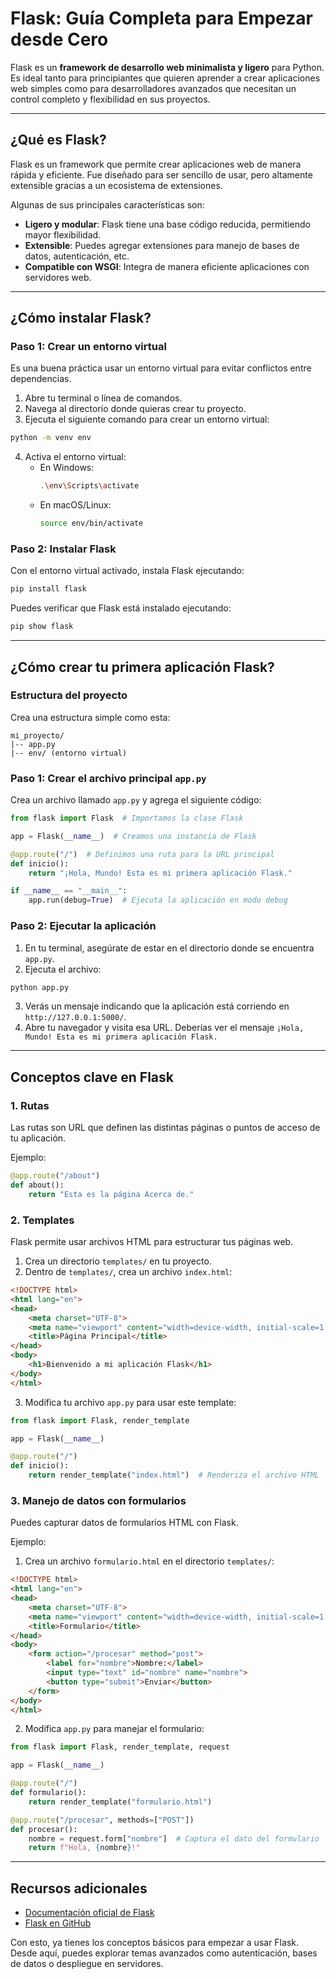 
# Flask: Guía Completa para Empezar desde Cero

Flask es un **framework de desarrollo web minimalista y ligero** para Python. Es ideal tanto para principiantes que quieren aprender a crear aplicaciones web simples como para desarrolladores avanzados que necesitan un control completo y flexibilidad en sus proyectos.

---

## **¿Qué es Flask?**

Flask es un framework que permite crear aplicaciones web de manera rápida y eficiente. Fue diseñado para ser sencillo de usar, pero altamente extensible gracias a un ecosistema de extensiones.

Algunas de sus principales características son:
- **Ligero y modular**: Flask tiene una base código reducida, permitiendo mayor flexibilidad.
- **Extensible**: Puedes agregar extensiones para manejo de bases de datos, autenticación, etc.
- **Compatible con WSGI**: Integra de manera eficiente aplicaciones con servidores web.

---

## **¿Cómo instalar Flask?**

### Paso 1: Crear un entorno virtual
Es una buena práctica usar un entorno virtual para evitar conflictos entre dependencias.

1. Abre tu terminal o línea de comandos.
2. Navega al directorio donde quieras crear tu proyecto.
3. Ejecuta el siguiente comando para crear un entorno virtual:

```bash
python -m venv env
```

4. Activa el entorno virtual:
   - En Windows:
     ```bash
     .\env\Scripts\activate
     ```
   - En macOS/Linux:
     ```bash
     source env/bin/activate
     ```

### Paso 2: Instalar Flask

Con el entorno virtual activado, instala Flask ejecutando:

```bash
pip install flask
```

Puedes verificar que Flask está instalado ejecutando:

```bash
pip show flask
```

---

## **¿Cómo crear tu primera aplicación Flask?**

### Estructura del proyecto
Crea una estructura simple como esta:

```
mi_proyecto/
|-- app.py
|-- env/ (entorno virtual)
```

### Paso 1: Crear el archivo principal `app.py`

Crea un archivo llamado `app.py` y agrega el siguiente código:

```python
from flask import Flask  # Importamos la clase Flask

app = Flask(__name__)  # Creamos una instancia de Flask

@app.route("/")  # Definimos una ruta para la URL principal
def inicio():
    return "¡Hola, Mundo! Esta es mi primera aplicación Flask."

if __name__ == "__main__":
    app.run(debug=True)  # Ejecuta la aplicación en modo debug
```

### Paso 2: Ejecutar la aplicación

1. En tu terminal, asegúrate de estar en el directorio donde se encuentra `app.py`.
2. Ejecuta el archivo:

```bash
python app.py
```

3. Verás un mensaje indicando que la aplicación está corriendo en `http://127.0.0.1:5000/`.
4. Abre tu navegador y visita esa URL. Deberías ver el mensaje `¡Hola, Mundo! Esta es mi primera aplicación Flask.`

---

## **Conceptos clave en Flask**

### 1. Rutas
Las rutas son URL que definen las distintas páginas o puntos de acceso de tu aplicación.

Ejemplo:

```python
@app.route("/about")
def about():
    return "Esta es la página Acerca de."
```

### 2. Templates
Flask permite usar archivos HTML para estructurar tus páginas web.

1. Crea un directorio `templates/` en tu proyecto.
2. Dentro de `templates/`, crea un archivo `index.html`:

```html
<!DOCTYPE html>
<html lang="en">
<head>
    <meta charset="UTF-8">
    <meta name="viewport" content="width=device-width, initial-scale=1.0">
    <title>Página Principal</title>
</head>
<body>
    <h1>Bienvenido a mi aplicación Flask</h1>
</body>
</html>
```

3. Modifica tu archivo `app.py` para usar este template:

```python
from flask import Flask, render_template

app = Flask(__name__)

@app.route("/")
def inicio():
    return render_template("index.html")  # Renderiza el archivo HTML
```

### 3. Manejo de datos con formularios
Puedes capturar datos de formularios HTML con Flask.

Ejemplo:

1. Crea un archivo `formulario.html` en el directorio `templates/`:

```html
<!DOCTYPE html>
<html lang="en">
<head>
    <meta charset="UTF-8">
    <meta name="viewport" content="width=device-width, initial-scale=1.0">
    <title>Formulario</title>
</head>
<body>
    <form action="/procesar" method="post">
        <label for="nombre">Nombre:</label>
        <input type="text" id="nombre" name="nombre">
        <button type="submit">Enviar</button>
    </form>
</body>
</html>
```

2. Modifica `app.py` para manejar el formulario:

```python
from flask import Flask, render_template, request

app = Flask(__name__)

@app.route("/")
def formulario():
    return render_template("formulario.html")

@app.route("/procesar", methods=["POST"])
def procesar():
    nombre = request.form["nombre"]  # Captura el dato del formulario
    return f"Hola, {nombre}!"
```

---

## **Recursos adicionales**

- [Documentación oficial de Flask](https://flask.palletsprojects.com/)
- [Flask en GitHub](https://github.com/pallets/flask)

Con esto, ya tienes los conceptos básicos para empezar a usar Flask. Desde aquí, puedes explorar temas avanzados como autenticación, bases de datos o despliegue en servidores.
